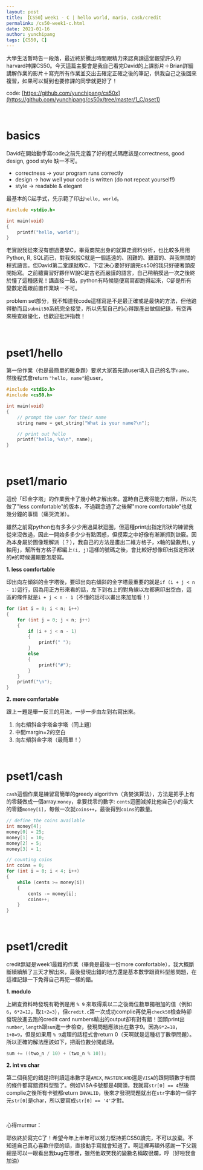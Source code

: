 ```yaml
---
layout: post
title: 【CS50】week1 - C | hello world, mario, cash/credit
permalink: /cs50-week1-c.html
date: 2021-01-16
author: yunchipang
tags: [CS50, C]
---
```


大學生活暫時告一段落，最近終於騰出時間跟精力來認真讀這堂觀望許久的harvard神課CS50。今天這篇主要會是我自己看完David的上課影片＋Brian詳細講解作業的影片＋寫完所有作業並交出去確定正確之後的筆記，供我自己之後回來複習，如果可以幫到也要修課的同學就更好了！

code: [https://github.com/yunchipang/cs50x](https://github.com/yunchipang/cs50x/tree/master/1_C/pset1)

<br>

# **basics**

David在開始動手寫code之前先定義了好的程式碼應該是correctness, good design, good style 缺一不可。

- correctness → your program runs correctly
- design → how well your code is written (do not repeat  yourself!)
- style → readable & elegant

最基本的C起手式，先示範了印出`hello, world`。

```c
#include <stdio.h>

int main(void)
{
    printf("hello, world");
}
```

老實說我從來沒有想過要學C，畢竟商院出身的就算走資料分析，也比較多用用Python, R, SQL而已，對我來說C就是一個遙遠的、困難的、艱澀的、與我無關的程式語言。但David第二堂課就教C，下定決心要好好讀完cs50的我只好硬著頭皮開始寫。之前聽實習好夥伴W說C是古老而嚴謹的語言，自己稍稍摸過一次之後終於懂了這種感覺！講直接一點，python有時候隨便寫寫都跑得起來，C卻是所有變數定義跟前置作業缺ㄧ不可。

problem set部分，我不知道我code這樣寫是不是最正確或是最快的方法，但他跑得動而且`submit50`系統完全接受，所以先幫自己的心得跟產出做個紀錄，有空再來檢查跟優化，也歡迎批評指教！

<br>

# **pset1/hello**

第一份作業（也是最簡單的暖身題）要求大家首先請user填入自己的名字`name`，然後程式會return `"hello, name"`給user。

```c
#include <stdio.h>
#include <cs50.h>

int main(void)
{
    // prompt the user for their name
    string name = get_string("What is your name?\n");

    // print out hello
    printf("hello, %s\n", name);
}
```

<br>

# **pset1/mario**

這份「印金字塔」的作業我卡了幾小時才解出來。當時自己覺得能力有限，所以先做了"less comfortable"的版本，不過觀念通了之後解"more comfortable"也就幾分鐘的事情（痛哭流涕）。

雖然之前寫python也有多多少少用過巢狀迴圈，但這種print出指定形狀的練習我從來沒做過，因此一開始多多少少有點困惑，但摸索之中好像有漸漸抓到訣竅。因為本身屬於圖像理解派（？），我自己的方法是畫出二維方格子，x軸的變數用`i`, y軸用`j`，幫所有方格子都編上`(i, j)`這樣的號碼之後，會比較好想像印出指定形狀的`#`的時候邏輯要怎麼寫。

**1. less comfortable**

印出向左傾斜的金字塔後，要印出向右傾斜的金字塔最重要的就是`if (i + j < n - 1)`這行，因為用正方形來看的話，左下到右上的對角線以左都需印出空白，這區的條件就是`i + j < n - 1`（不懂的話可以畫出來加加看！）

```c
for (int i = 0; i < n; i++)
{
    for (int j = 0; j < n; j++)
    {
        if (i + j < n - 1)
        {
            printf(" ");
        }
        else
        {
            printf("#");
        }
    }
    printf("\n");
}
```

**2. more comfortable**

跟上ㄧ題是舉一反三的用法，一步一步由左到右寫出來。

1.  向右傾斜金字塔金字塔（同上題）
2. 中間margin=2的空白
3. 向左傾斜金字塔（最簡單！）

<br>

# **pset1/cash**

`cash`這個作業是練習寫簡單的greedy algorithm（貪婪演算法），方法是把手上有的零錢做成一個array:`money`，拿要找零的數字: `cents`迴圈減掉比他自己小的最大的零錢`money[i]`，每做一次就`coins++`，最後得到`coins`的數量。

```c
// define the coins available
int money[4];
money[0] = 25;
money[1] = 10;
money[2] = 5;
money[3] = 1;

// counting coins
int coins = 0;
for (int i = 0; i < 4; i++)
{
    while (cents >= money[i])
    {
        cents -= money[i];
        coins++;
    }
}
```

<br>

# **pset1/credit**

credit無疑是week1最難的作業（畢竟是最後一份more comfortable），我大概斷斷續續解了三天才解出來，最後發現出錯的地方還是基本數學跟資料型態問題，在這裡記錄一下免得自己再犯一樣的錯。

**1. modulo**

上網查資料時發現有範例是用 `% 9` 來取得乘以二之後兩位數單獨相加的值（例如`6`，`6*2=12`，取`1+2=3`），但`credit.c`第一次成功complie再使用`check50`檢查時卻發現放進去跑的credit card numbers輸出的output卻有對有錯！回頭print出`number`, `length`跟`sum`進一步檢查，發現問題應該出在數字9。因為`9*2=18`，`1+8=9`，但是如果用 `% 9`處理的話程式會return 0（天啊就是這種初丁數學問題）。所以正確的解法應該如下，把兩位數分開處理。

```c
sum += ((two_n / 10) + (two_n % 10));
```
**2. int vs char**

第二個我犯的錯是把判讀這串數字是`AMEX`, `MASTERCARD`還是`VISA`的跟開頭數字有關的條件都寫錯資料型態了。例如VISA卡號都是4開頭，我就寫`str[0] == 4`然後complie之後所有卡號都return `INVALID`，後來才發現問題就出在`str`字串的一個字元`str[0]`是char，所以要寫成`str[0] == '4'`才對。

<br>

心得murmur：

耶依終於寫完C了！希望今年上半年可以努力堅持把CS50讀完，不可以放棄。不知道自己真心喜歡什麼的話，直接動手寫就會知道了。啊這裡再額外感謝一下父親總是可以一眼看出我bug在哪裡，雖然他取笑我的變數名稱取很爛，哼（好啦我會加油）

<br>